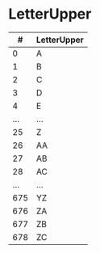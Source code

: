 # LetterUpper

| #   | LetterUpper |
|-----|-------------|
| 0   | A           |
| 1   | B           |
| 2   | C           |
| 3   | D           |
| 4   | E           |
| …   | …           |
| 25  | Z           |
| 26  | AA          |
| 27  | AB          |
| 28  | AC          |
| …   | …           |
| 675 | YZ          |
| 676 | ZA          |
| 677 | ZB          |
| 678 | ZC          |
